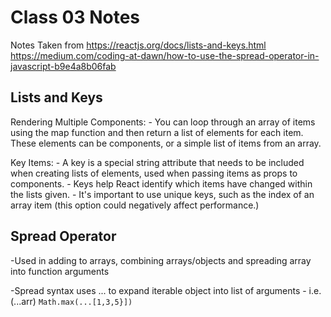 # Class 03 Notes
Notes Taken from 
https://reactjs.org/docs/lists-and-keys.html
https://medium.com/coding-at-dawn/how-to-use-the-spread-operator-in-javascript-b9e4a8b06fab


## Lists and Keys
  Rendering Multiple Components: 
    - You can loop through an array of items using the map function and then return a list of elements for each item. These elements can be components, or a simple list of 
      items from an array. 
  
  Key Items: 
    - A key is a special string attribute that needs to be included when creating lists of elements, used when passing items as props to components. 
    - Keys help React identify which items have changed within the lists given. 
    - It's important to use unique keys, such as the index of an array item (this option could negatively affect performance.)
    
    
    
 ## Spread Operator
  -Used in adding to arrays, combining arrays/objects and spreading array into function arguments
  
  -Spread syntax uses ... to expand iterable object into list of arguments
    - i.e. (...arr)
    `Math.max(...[1,3,5}])`
  
    
    
